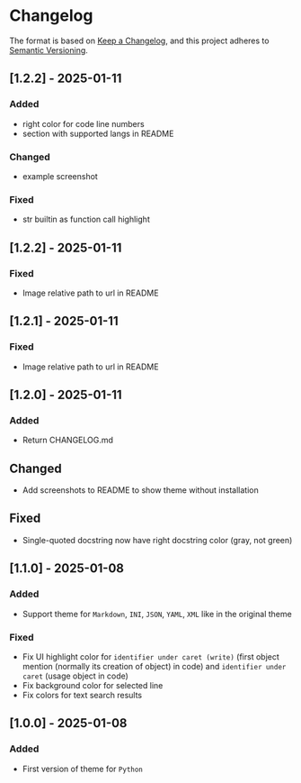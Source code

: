 # Changelog

The format is based on [Keep a Changelog](https://keepachangelog.com/en/1.1.0/),
and this project adheres to [Semantic Versioning](https://semver.org/spec/v2.0.0.html).

## [1.2.2] - 2025-01-11

### Added

- right color for code line numbers
- section with supported langs in README

### Changed

- example screenshot

### Fixed

- str builtin as function call highlight

## [1.2.2] - 2025-01-11

### Fixed

- Image relative path to url in README

## [1.2.1] - 2025-01-11

### Fixed

- Image relative path to url in README

## [1.2.0] - 2025-01-11

### Added

- Return CHANGELOG.md

## Changed

- Add screenshots to README to show theme without installation

## Fixed

- Single-quoted docstring now have right docstring color (gray, not green)

## [1.1.0] - 2025-01-08

### Added

- Support theme for `Markdown`, `INI`, `JSON`, `YAML`, `XML` like in the original theme

### Fixed

- Fix UI highlight color for `identifier under caret (write)` (first object mention (normally its creation of object) in code) and `identifier under caret` (usage object in code)
- Fix background color for selected line
- Fix colors for text search results

## [1.0.0] - 2025-01-08

### Added

- First version of theme for `Python`